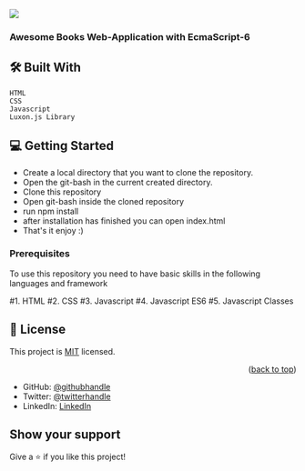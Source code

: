 ![](https://img.shields.io/badge/Microverse-blueviolet)

### Awesome Books Web-Application with EcmaScript-6

## 🛠 Built With <a name="built-with"></a>
    HTML
    CSS
    Javascript
    Luxon.js Library

## 💻 Getting Started <a name="getting-started"></a>

- Create a local directory that you want to clone the repository.
- Open the git-bash in the current created directory.
- Clone this repository
- Open git-bash inside the cloned repository
- run npm install
- after installation has finished you can open index.html
- That's it enjoy :)

### Prerequisites

To use this repository you need to have basic skills in the following languages and framework

#1. HTML
#2. CSS
#3. Javascript
#4. Javascript ES6
#5. Javascript Classes

## 📝 License <a name="license"></a>

This project is [MIT](./LICENSE) licensed.

<p align="right">(<a href="#readme-top">back to top</a>)</p>

- GitHub: [@githubhandle](https://github.com/ibranista)
- Twitter: [@twitterhandle](https://twitter.com/ibranista9)
- LinkedIn: [LinkedIn](https://linkedin.com/in/ibranista)

## Show your support

Give a ⭐️ if you like this project!